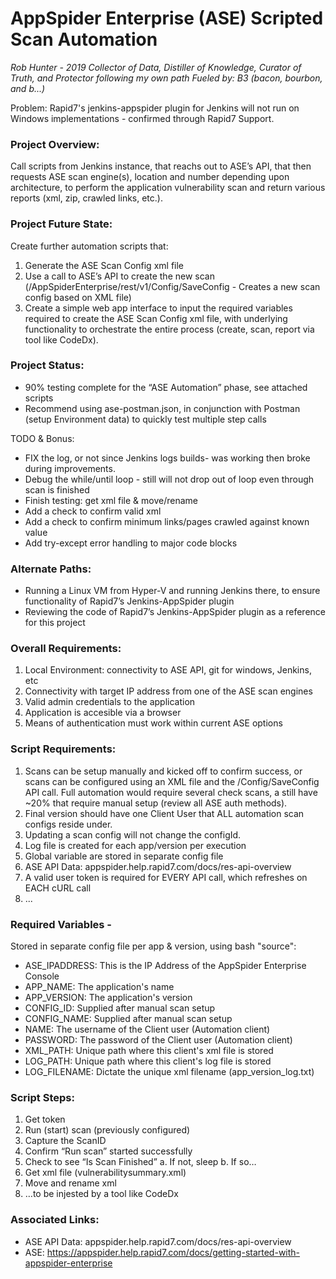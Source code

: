 # AppSpider Enterprise (ASE) Scripted Scan Automation
_Rob Hunter - 2019_
_Collector of Data, Distiller of Knowledge, Curator of Truth, and Protector following my own path_
_Fueled by: B3 (bacon, bourbon, and b...)_

Problem:  Rapid7's jenkins-appspider plugin for Jenkins will not run on Windows implementations - confirmed through Rapid7 Support.

### Project Overview:  
Call scripts from Jenkins instance, that reachs out to ASE’s API, that then requests ASE scan engine(s), location and number depending upon architecture, to perform the application vulnerability scan and return various reports (xml, zip, crawled links, etc.).

### Project Future State:  
Create further automation scripts that: 
1.  Generate the ASE Scan Config xml file 
2.  Use a call to ASE’s API to create the new scan (/AppSpiderEnterprise/rest/v1/Config/SaveConfig - Creates a new scan config based on XML file)
3.  Create a simple web app interface to input the required variables required to create the ASE Scan Config xml file, with underlying functionality to orchestrate the entire process (create, scan, report via tool like CodeDx).

### Project Status:  
*  90% testing complete for the “ASE Automation” phase, see attached scripts
*  Recommend using ase-postman.json, in conjunction with Postman (setup Environment data) to quickly test multiple step calls

TODO & Bonus:
*  FIX the log, or not since Jenkins logs builds- was working then broke during improvements.
*  Debug the while/until loop - still will not drop out of loop even through scan is finished
*  Finish testing: get xml file & move/rename
*  Add a check to confirm valid xml
*  Add a check to confirm minimum links/pages crawled against known value
*  Add try-except error handling to major code blocks


### Alternate Paths:
*  Running a Linux VM from Hyper-V and running Jenkins there, to ensure functionality of Rapid7’s Jenkins-AppSpider plugin
*  Reviewing the code of Rapid7’s Jenkins-AppSpider plugin as a reference for this project


### Overall Requirements:
1.  Local Environment: connectivity to ASE API, git for windows, Jenkins, etc
2.  Connectivity with target IP address from one of the ASE scan engines
3.  Valid admin credentials to the application
4.  Application is accesible via a browser
5.  Means of authentication must work within current ASE options


### Script Requirements:
1.  Scans can be setup manually and kicked off to confirm success, or scans can be configured using an XML file and the /Config/SaveConfig API call.  Full automation would require several check scans, a still have ~20% that require manual setup (review all ASE auth methods).
2.  Final version should have one Client User that ALL automation scan configs reside under.
3.  Updating a scan config will not change the configId.
4.  Log file is created for each app/version per execution
5.  Global variable are stored in separate config file
6.  ASE API Data:  appspider.help.rapid7.com/docs/res-api-overview
7.  A valid user token is required for EVERY API call, which refreshes on EACH cURL call
8.  ...


### Required Variables -  
Stored in separate config file per app & version, using bash "source":
*  ASE_IPADDRESS: This is the IP Address of the AppSpider Enterprise Console
*  APP_NAME: The application's name
*  APP_VERSION: The application's version
*  CONFIG_ID: Supplied after manual scan setup
*  CONFIG_NAME: Supplied after manual scan setup
*  NAME: The username of the Client user (Automation client)
*  PASSWORD: The password of the Client user (Automation client)
*  XML_PATH: Unique path where this client's xml file is stored
*  LOG_PATH: Unique path where this client's log file is stored
*  LOG_FILENAME: Dictate the unique xml filename (app_version_log.txt)

### Script Steps:
1.  Get token
2.  Run (start) scan (previously configured)
3.  Capture the ScanID
4.  Confirm “Run scan” started successfully
5.  Check to see “Is Scan Finished”
a.  If not, sleep
b.  If so…
6.  Get xml file (vulnerabilitysummary.xml)
7.  Move and rename xml
8.  …to be injested by a tool like CodeDx

### Associated Links:
*  ASE API Data:  appspider.help.rapid7.com/docs/res-api-overview
*  ASE:  https://appspider.help.rapid7.com/docs/getting-started-with-appspider-enterprise
